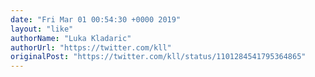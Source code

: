 ```yaml
---
date: "Fri Mar 01 00:54:30 +0000 2019"
layout: "like"
authorName: "Luka Kladaric"
authorUrl: "https://twitter.com/kll"
originalPost: "https://twitter.com/kll/status/1101284541795364865"
---
```

